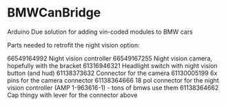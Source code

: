 # BMWCanBridge
Arduino Due solution for adding vin-coded modules to BMW cars



Parts needed to retrofit the night vision option:

66549164992 Night vision controller
66549167255 Night vision camera, hopefully with the bracket
61316946321 Headlight switch with night vision button (and hud)
61138373632 Connector for the camera
61130005199 6x pins for the camera connector
61138364666 18 pol connector for the night vision controller (AMP 1-963616-1) - tons of bmws use them
61138364662 Cap thingy with lever for the connector above 
